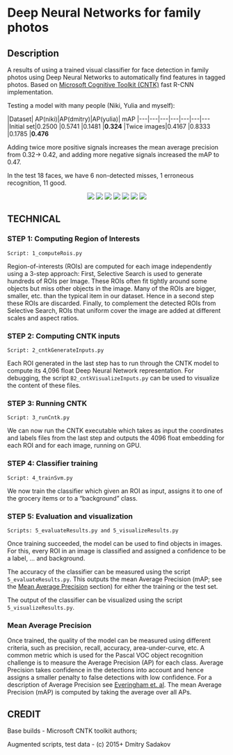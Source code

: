 
Deep Neural Networks for family photos
==============

Description
--------------

A results of using a trained visual classifier for face detection in family photos using Deep Neural Networks to automatically find features in tagged photos. Based on [Microsoft Cognitive Toolkit (CNTK)](https://github.com/Microsoft/CNTK) fast R-CNN implementation.

Testing a model with many people (Niki, Yulia and myself):

|Dataset|     AP(niki)|AP(dmitry)|AP(yulia)| mAP
|---|---|---|---|---|---|---
|Initial set|0.2500      |0.5741      |0.1481         |**0.324**
|Twice images|0.4167      |0.8333      |0.1785         |**0.476**

Adding twice more positive signals increases the mean average precision from 0.32-> 0.42, and adding more negative signals increased the mAP to 0.47.

In the test 18 faces, we have 6 non-detected misses, 1 erroneous recognition, 11 good.

<p align="center">
<img src="doc/1me.PNG"  />
<img src="results/family/visualizations/nn_3IMG_20161121_121857.jpg"  />
<img src="results/family/visualizations/nn_4IMG_20161123_160416.jpg"  />
<img src="results/family/visualizations/nn_6IMG_20161124_142141.jpg"  />
<img src="results/family/visualizations/nn_7IMG_20161124_143240.jpg"  />
<img src="results/family/visualizations/nn_120160925_165925.jpg"  />
<img src="results/family/visualizations/nn_8IMG_20161127_153447.jpg"  />
</p>

TECHNICAL
----------

### STEP 1: Computing Region of Interests
`Script: 1_computeRois.py`

Region-of-interests (ROIs) are computed for each image independently using a 3-step approach: First, Selective Search is used to generate hundreds of ROIs per Image. These ROIs often fit tightly around some objects but miss other objects in the image. Many of the ROIs are bigger, smaller, etc. than the typical item in our dataset. Hence in a second step these ROIs are discarded. Finally, to complement the detected ROIs from Selective Search, ROIs that uniform cover the image are added at different scales and aspect ratios.



### STEP 2: Computing CNTK inputs
`Script: 2_cntkGenerateInputs.py`

Each ROI generated in the last step has to run through the CNTK model to compute its 4,096 float Deep Neural Network representation.
For debugging, the script `B2_cntkVisualizeInputs.py` can be used to visualize the content of these files.

### STEP 3: Running CNTK
`Script: 3_runCntk.py`

We can now run the CNTK executable which takes as input the coordinates and labels files from the last step and outputs the 4096 float embedding for each ROI and for each image, running on GPU.

### STEP 4: Classifier training
`Script: 4_trainSvm.py`

We now train the classifier which given an ROI as input, assigns it to one of the grocery items or to a “background” class.

### STEP 5: Evaluation and visualization
`Scripts: 5_evaluateResults.py and 5_visualizeResults.py`

Once training succeeded, the model can be used to find objects in images. For this, every ROI in an image is classified and assigned a confidence to be a label, ... and background. 

The accuracy of the classifier can be measured using the script `5_evaluateResults.py`. This outputs the mean Average Precision (mAP; see the [Mean Average Precision](#mean-average-precision) section) for either the training or the test set.

The output of the classifier can be visualized using the script `5_visualizeResults.py`.


### Mean Average Precision
Once trained, the quality of the model can be measured using different criteria, such as precision, recall, accuracy, area-under-curve, etc. A common metric which is used for the Pascal VOC object recognition challenge is to measure the Average Precision (AP) for each class. Average Precision takes confidence in the detections into account and hence assigns a smaller penalty to false detections with low confidence. For a description of Average Precision see [Everingham et. al](http://homepages.inf.ed.ac.uk/ckiw/postscript/ijcv_voc09.pdf). The mean Average Precision (mAP) is computed by taking the average over all APs.


CREDIT
----------

Base builds - Microsoft CNTK toolkit authors;

Augmented scripts, test data - (c) 2015+ Dmitry Sadakov 